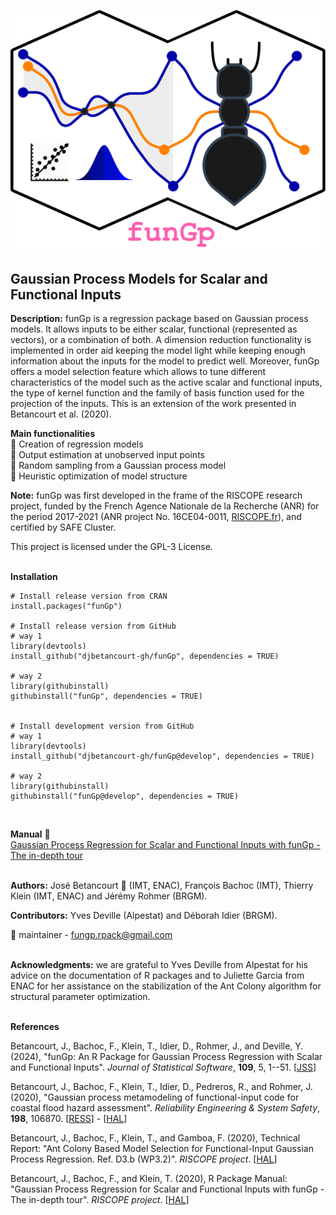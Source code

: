 ![](https://github.com/djbetancourt-gh/funGp/blob/master/docs/logo.png?raw=true)

Gaussian Process Models for Scalar and Functional Inputs
--------------------------------------------------------

**Description:** funGp is a regression package based on Gaussian process models. It allows inputs to be either scalar, functional (represented as vectors), or a combination of both. A dimension reduction functionality is implemented in order aid keeping the model light while keeping enough information about the inputs for the model to predict well. Moreover, funGp offers a model selection feature which allows to tune different characteristics of the model such as the active scalar and functional inputs, the type of kernel function and the family of basis function used for the projection of the inputs. This is an extension of the work presented in Betancourt et al. (2020).

**Main functionalities** <br />
:small_blue_diamond: Creation of regression models <br />
:small_blue_diamond: Output estimation at unobserved input points <br />
:small_blue_diamond: Random sampling from a Gaussian process model <br />
:small_blue_diamond: Heuristic optimization of model structure <br />

**Note:** funGp was first developed in the frame of the RISCOPE research project, funded by the French Agence Nationale de la Recherche (ANR) for the period 2017-2021 (ANR project No. 16CE04-0011, [RISCOPE.fr](https://perso.math.univ-toulouse.fr/riscope/)), and certified by SAFE Cluster.

This project is licensed under the GPL-3 License. <br /><br />

**Installation**

    # Install release version from CRAN
    install.packages("funGp")

    # Install release version from GitHub
    # way 1
    library(devtools)
    install_github("djbetancourt-gh/funGp", dependencies = TRUE)

    # way 2
    library(githubinstall)
    githubinstall("funGp", dependencies = TRUE)
    
    
    # Install development version from GitHub
    # way 1
    library(devtools)
    install_github("djbetancourt-gh/funGp@develop", dependencies = TRUE)

    # way 2
    library(githubinstall)
    githubinstall("funGp@develop", dependencies = TRUE)

<br />

**Manual** :book: <br /> [Gaussian Process Regression for Scalar and Functional Inputs with funGp - The in-depth tour](https://hal.science/hal-02536624) <br /><br />

**Authors:** José Betancourt :wrench: (IMT, ENAC), François Bachoc (IMT), Thierry Klein (IMT, ENAC) and Jérémy Rohmer (BRGM).

**Contributors:** Yves Deville (Alpestat) and Déborah Idier (BRGM).

:wrench: maintainer - <a href = "mailto: fungp.rpack@gmail.com">fungp.rpack@gmail.com</a> <br /><br />

**Acknowledgments:** we are grateful to Yves Deville from Alpestat for his advice on the documentation of R packages and to Juliette Garcia from ENAC for her assistance on the stabilization of the Ant Colony algorithm for structural parameter optimization. <br /><br />

**References** <br />

Betancourt, J., Bachoc, F., Klein, T., Idier, D., Rohmer, J., and Deville, Y. (2024), "funGp: An R Package for Gaussian Process Regression with Scalar and Functional Inputs". *Journal of Statistical Software*, **109**, 5, 1--51.
[[JSS](https://doi:10.18637/jss.v109.i05})]

Betancourt, J., Bachoc, F., Klein, T., Idier, D., Pedreros, R., and Rohmer, J. (2020), "Gaussian process metamodeling of functional-input code for coastal flood hazard assessment". *Reliability Engineering & System Safety*, **198**, 106870. [[RESS](https://doi.org/10.1016/j.ress.2020.106870)] - [[HAL](https://hal.science/hal-01998724)]

Betancourt, J., Bachoc, F., Klein, T., and Gamboa, F. (2020), Technical Report: "Ant Colony Based Model Selection for Functional-Input Gaussian Process Regression. Ref. D3.b (WP3.2)". *RISCOPE project*. [[HAL](https://hal.science/hal-02532713)]

Betancourt, J., Bachoc, F., and Klein, T. (2020), R Package Manual: "Gaussian Process Regression for Scalar and Functional Inputs with funGp - The in-depth tour". *RISCOPE project*. [[HAL](https://hal.science/hal-02536624)]
